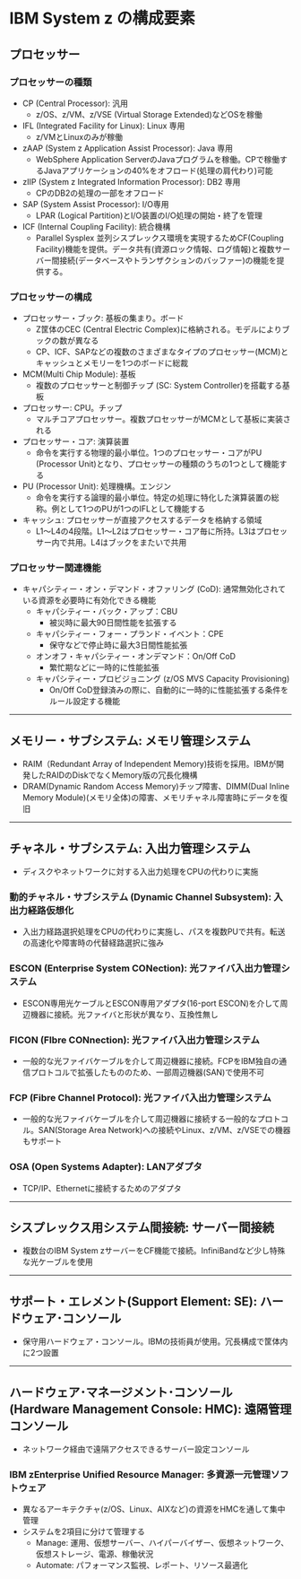 # IBM System z の構成要素

## プロセッサー
### プロセッサーの種類
- CP (Central Processor): 汎用
  - z/OS、z/VM、z/VSE (Virtual Storage Extended)などOSを稼働
- IFL (Integrated Facility for Linux): Linux 専用
  - z/VMとLinuxのみが稼働
- zAAP (System z Application Assist Processor): Java 専用
  - WebSphere Application ServerのJavaプログラムを稼働。CPで稼働するJavaアプリケーションの40%をオフロード(処理の肩代わり)可能
- zIIP (System z Integrated Information Processor): DB2 専用
  - CPのDB2の処理の一部をオフロード
- SAP (System Assist Processor): I/O専用
  - LPAR (Logical Partition)とI/O装置のI/O処理の開始・終了を管理
- ICF (Internal Coupling Facility): 統合機構
  - Parallel Sysplex 並列シスプレックス環境を実現するためCF(Coupling Facility)機能を提供。データ共有(資源ロック情報、ログ情報)と複数サーバー間接続(データベースやトランザクションのバッファー)の機能を提供する。
    
### プロセッサーの構成
- プロセッサー・ブック: 基板の集まり。ボード
  - Z筐体のCEC (Central Electric Complex)に格納される。モデルによりブックの数が異なる
  - CP、ICF、SAPなどの複数のさまざまなタイプのプロセッサー(MCM)とキャッシュとメモリーを1つのボードに総裁
- MCM(Multi Chip Module): 基板
  - 複数のプロセッサーと制御チップ (SC: System Controller)を搭載する基板
- プロセッサー: CPU。チップ
  - マルチコアプロセッサー。複数プロセッサーがMCMとして基板に実装される 
- プロセッサー・コア: 演算装置
  - 命令を実行する物理的最小単位。1つのプロセッサー・コアがPU (Processor Unit)となり、プロセッサーの種類のうちの1つとして機能する
- PU (Processor Unit): 処理機構。エンジン
  - 命令を実行する論理的最小単位。特定の処理に特化した演算装置の総称。例として1つのPUが1つのIFLとして機能する
- キャッシュ: プロセッサーが直接アクセスするデータを格納する領域
  - L1～L4の4段階。L1～L2はプロセッサー・コア毎に所持。L3はプロセッサー内で共用。L4はブックをまたいで共用

### プロセッサー関連機能
- キャパシティー・オン・デマンド・オファリング (CoD): 通常無効化されている資源を必要時に有効化できる機能
  - キャパシティー・バック・アップ：CBU
    - 被災時に最大90日間性能を拡張する
  - キャパシティー・フォー・プランド・イベント：CPE
    - 保守などで停止時に最大3日間性能拡張
  - オンオフ・キャパシティー・オンデマンド：On/Off CoD
    - 繁忙期などに一時的に性能拡張
  - キャパシティー・プロビジョニング (z/OS MVS Capacity Provisioning)
    - On/Off CoD登録済みの際に、自動的に一時的に性能拡張する条件をルール設定する機能
---
## メモリー・サブシステム: メモリ管理システム
- RAIM（Redundant Array of Independent Memory)技術を採用。IBMが開発したRAIDのDiskでなくMemory版の冗長化機構
- DRAM(Dynamic Random Access Memory)チップ障害、DIMM(Dual Inline Memory Module)(メモリ全体)の障害、メモリチャネル障害時にデータを復旧
---
## チャネル・サブシステム: 入出力管理システム
- ディスクやネットワークに対する入出力処理をCPUの代わりに実施
### 動的チャネル・サブシステム (Dynamic Channel Subsystem): 入出力経路仮想化
- 入出力経路選択処理をCPUの代わりに実施し、パスを複数PUで共有。転送の高速化や障害時の代替経路選択に強み
### ESCON (Enterprise System CONection): 光ファイバ入出力管理システム
- ESCON専用光ケーブルとESCON専用アダプタ(16-port ESCON)を介して周辺機器に接続。光ファイバと形状が異なり、互換性無し
### FICON (FIbre CONnection): 光ファイバ入出力管理システム
- 一般的な光ファイバケーブルを介して周辺機器に接続。FCPをIBM独自の通信プロトコルで拡張したもののため、一部周辺機器(SAN)で使用不可
### FCP (Fibre Channel Protocol): 光ファイバ入出力管理システム
- 一般的な光ファイバケーブルを介して周辺機器に接続する一般的なプロトコル。SAN(Storage Area Network)への接続やLinux、z/VM、z/VSEでの機器もサポート
### OSA (Open Systems Adapter): LANアダプタ
- TCP/IP、Ethernetに接続するためのアダプタ
---
## シスプレックス用システム間接続: サーバー間接続
- 複数台のIBM System zサーバーをCF機能で接続。InfiniBandなど少し特殊な光ケーブルを使用
---
## サポート・エレメント(Support Element: SE): ハードウェア･コンソール
- 保守用ハードウェア・コンソール。IBMの技術員が使用。冗長構成で筐体内に2つ設置
---
## ハードウェア･マネージメント･コンソール (Hardware Management Console: HMC): 遠隔管理コンソール
- ネットワーク経由で遠隔アクセスできるサーバー設定コンソール
### IBM zEnterprise Unified Resource Manager: 多資源一元管理ソフトウェア
- 異なるアーキテクチャ(z/OS、Linux、AIXなど)の資源をHMCを通して集中管理
- システムを2項目に分けて管理する
  - Manage: 運用、仮想サーバー、ハイパーバイザー、仮想ネットワーク、仮想ストレージ、電源、稼働状況
  - Automate: パフォーマンス監視、レポート、リソース最適化
